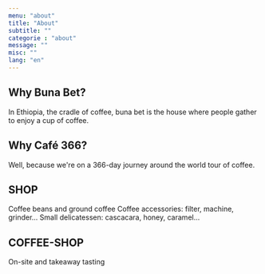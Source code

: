 ```yaml
---
menu: "about"
title: "About"
subtitle: ""
categorie : "about"
message: ""
misc: ""
lang: "en"
---
```

## Why Buna Bet?
In Ethiopia, the cradle of coffee, buna bet is the house where people gather to enjoy a cup of coffee.

## Why Café 366?
Well, because we're on a 366-day journey around the world tour of coffee.

## SHOP
Coffee beans and ground coffee
Coffee accessories: filter, machine, grinder...
Small delicatessen: cascacara, honey, caramel...

## COFFEE-SHOP
On-site and takeaway tasting
